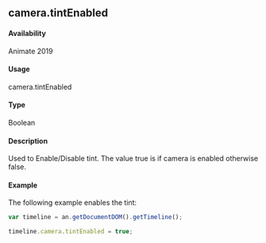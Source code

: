 ## camera.tintEnabled	

#### Availability

Animate 2019

#### Usage

camera.tintEnabled	

#### Type

Boolean

#### Description

Used to Enable/Disable tint. The value true is if camera is enabled otherwise false.

#### Example

The following example enables the tint:

```javascript
var timeline = an.getDocumentDOM().getTimeline();

timeline.camera.tintEnabled = true;

```
